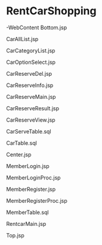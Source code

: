 # RentCarShopping
-WebContent
Bottom.jsp

CarAllList.jsp

CarCategoryList.jsp

CarOptionSelect.jsp

CarReserveDel.jsp

CarReserveInfo.jsp

CarReserveMain.jsp

CarReserveResult.jsp

CarReserveView.jsp

CarServeTable.sql

CarTable.sql

Center.jsp

MemberLogin.jsp

MemberLoginProc.jsp

MemberRegister.jsp

MemberRegisterProc.jsp

MemberTable.sql

RentcarMain.jsp

Top.jsp
